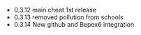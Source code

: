 * 0.3.12 main cheat 1st release
* 0.3.13 removed pollution from schools
* 0.3.14 New github and Bepex6 integration
